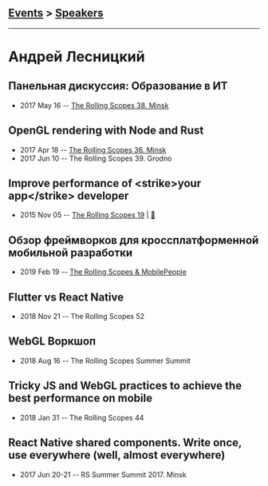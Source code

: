 ## [Events](../README.md) > [Speakers](../speakers.md)
---

# Андрей Лесницкий

## Панельная дискуссия: Образование в ИТ
- 2017 May 16 -- [The Rolling Scopes 38. Minsk](https://www.youtube.com/watch?v=pgyoeqaNIzQ)    
## OpenGL rendering with Node and Rust
- 2017 Apr 18 -- [The Rolling Scopes 36. Minsk](https://www.youtube.com/watch?v=s3BrF79pvL4)    
- 2017 Jun 10 -- The Rolling Scopes 39. Grodno    
## Improve performance of &lt;strike&gt;your app&lt;&#x2F;strike&gt; developer
- 2015 Nov 05 -- [The Rolling Scopes 19](https://www.youtube.com/watch?v=wPtPazwndKg)  | [:notebook:](http://rolling-scopes.github.io/slides/rs19/dev-perf)  
## Обзор фреймворков для кроссплатформенной мобильной разработки
- 2019 Feb 19 -- [The Rolling Scopes &amp; MobilePeople](https://www.youtube.com/watch?v=uwROYy4LPf4)    
## Flutter vs React Native
- 2018 Nov 21 -- The Rolling Scopes 52    
## WebGL Воркшоп
- 2018 Aug 16 -- The Rolling Scopes Summer Summit    
## Tricky JS and WebGL practices to achieve the best performance on mobile
- 2018 Jan 31 -- The Rolling Scopes 44    
## React Native shared components. Write once, use everywhere (well, almost everywhere)
- 2017 Jun 20-21 -- RS Summer Summit 2017. Minsk    
